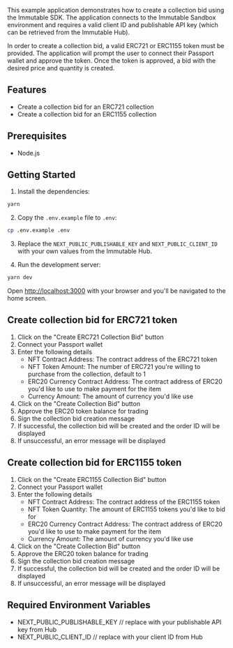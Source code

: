 This example application demonstrates how to create a collection bid using the Immutable SDK. The application connects to the Immutable Sandbox environment and requires a valid client ID and publishable API key (which can be retrieved from the Immutable Hub).

In order to create a collection bid, a valid ERC721 or ERC1155 token must be provided. The application will prompt the user to connect their Passport wallet and approve the token. Once the token is approved, a bid with the desired price and quantity is created.

## Features
- Create a collection bid for an ERC721 collection
- Create a collection bid for an ERC1155 collection

## Prerequisites
- Node.js

## Getting Started
1. Install the dependencies:

```bash
yarn
```

2. Copy the `.env.example` file to `.env`:

```bash
cp .env.example .env
```

3. Replace the `NEXT_PUBLIC_PUBLISHABLE_KEY` and `NEXT_PUBLIC_CLIENT_ID` with your own values from the Immutable Hub.


4. Run the development server:

```bash
yarn dev
```

Open [http://localhost:3000](http://localhost:3000) with your browser and you'll be navigated to the home screen.

## Create collection bid for ERC721 token
1. Click on the "Create ERC721 Collection Bid" button
2. Connect your Passport wallet
3. Enter the following details
   - NFT Contract Address: The contract address of the ERC721 token
   - NFT Token Amount: The number of ERC721 you're willing to purchase from the collection, default to 1
   - ERC20 Currency Contract Address: The contract address of ERC20 you'd like to use to make payment for the item
   - Currency Amount: The amount of currency you'd like use
4. Click on the "Create Collection Bid" button
5. Approve the ERC20 token balance for trading
6. Sign the collection bid creation message
7. If successful, the collection bid will be created and the order ID will be displayed
8. If unsuccessful, an error message will be displayed

## Create collection bid for ERC1155 token
1. Click on the "Create ERC1155 Collection Bid" button
2. Connect your Passport wallet
3. Enter the following details
    - NFT Contract Address: The contract address of the ERC1155 token
    - NFT Token Quantity: The amount of ERC1155 tokens you'd like to bid for
    - ERC20 Currency Contract Address: The contract address of ERC20 you'd like to use to make payment for the item
    - Currency Amount: The amount of currency you'd like use
4. Click on the "Create Collection Bid" button
5. Approve the ERC20 token balance for trading
6. Sign the collection bid creation message
7. If successful, the collection bid will be created and the order ID will be displayed
8. If unsuccessful, an error message will be displayed

## Required Environment Variables

- NEXT_PUBLIC_PUBLISHABLE_KEY // replace with your publishable API key from Hub
- NEXT_PUBLIC_CLIENT_ID // replace with your client ID from Hub
